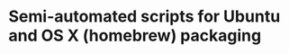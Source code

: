 Semi-automated scripts for Ubuntu and OS X (homebrew) packaging
===============================================================
